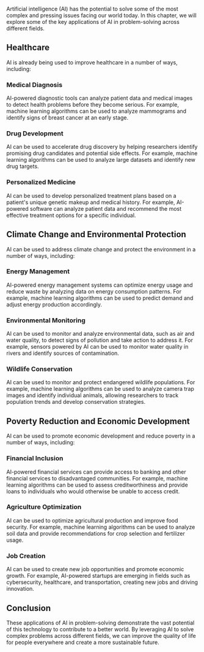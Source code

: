 
Artificial intelligence (AI) has the potential to solve some of the most complex and pressing issues facing our world today. In this chapter, we will explore some of the key applications of AI in problem-solving across different fields.

Healthcare
----------

AI is already being used to improve healthcare in a number of ways, including:

### Medical Diagnosis

AI-powered diagnostic tools can analyze patient data and medical images to detect health problems before they become serious. For example, machine learning algorithms can be used to analyze mammograms and identify signs of breast cancer at an early stage.

### Drug Development

AI can be used to accelerate drug discovery by helping researchers identify promising drug candidates and potential side effects. For example, machine learning algorithms can be used to analyze large datasets and identify new drug targets.

### Personalized Medicine

AI can be used to develop personalized treatment plans based on a patient's unique genetic makeup and medical history. For example, AI-powered software can analyze patient data and recommend the most effective treatment options for a specific individual.

Climate Change and Environmental Protection
-------------------------------------------

AI can be used to address climate change and protect the environment in a number of ways, including:

### Energy Management

AI-powered energy management systems can optimize energy usage and reduce waste by analyzing data on energy consumption patterns. For example, machine learning algorithms can be used to predict demand and adjust energy production accordingly.

### Environmental Monitoring

AI can be used to monitor and analyze environmental data, such as air and water quality, to detect signs of pollution and take action to address it. For example, sensors powered by AI can be used to monitor water quality in rivers and identify sources of contamination.

### Wildlife Conservation

AI can be used to monitor and protect endangered wildlife populations. For example, machine learning algorithms can be used to analyze camera trap images and identify individual animals, allowing researchers to track population trends and develop conservation strategies.

Poverty Reduction and Economic Development
------------------------------------------

AI can be used to promote economic development and reduce poverty in a number of ways, including:

### Financial Inclusion

AI-powered financial services can provide access to banking and other financial services to disadvantaged communities. For example, machine learning algorithms can be used to assess creditworthiness and provide loans to individuals who would otherwise be unable to access credit.

### Agriculture Optimization

AI can be used to optimize agricultural production and improve food security. For example, machine learning algorithms can be used to analyze soil data and provide recommendations for crop selection and fertilizer usage.

### Job Creation

AI can be used to create new job opportunities and promote economic growth. For example, AI-powered startups are emerging in fields such as cybersecurity, healthcare, and transportation, creating new jobs and driving innovation.

Conclusion
----------

These applications of AI in problem-solving demonstrate the vast potential of this technology to contribute to a better world. By leveraging AI to solve complex problems across different fields, we can improve the quality of life for people everywhere and create a more sustainable future.
